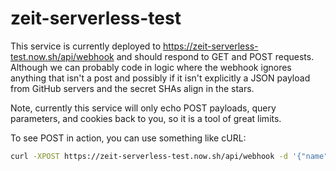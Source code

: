 # zeit-serverless-test

This service is currently deployed to <https://zeit-serverless-test.now.sh/api/webhook> and should respond to GET and POST requests. Although we can probably code in logic where the webhook ignores anything that isn't a post and possibly if it isn't explicitly a JSON payload from GitHub servers and the secret SHAs align in the stars.

Note, currently this service will only echo POST payloads, query parameters, and cookies back to you, so it is a tool of great limits.

To see POST in action, you can use something like cURL:

```sh
curl -XPOST https://zeit-serverless-test.now.sh/api/webhook -d '{"name":"Peter"}'
```
